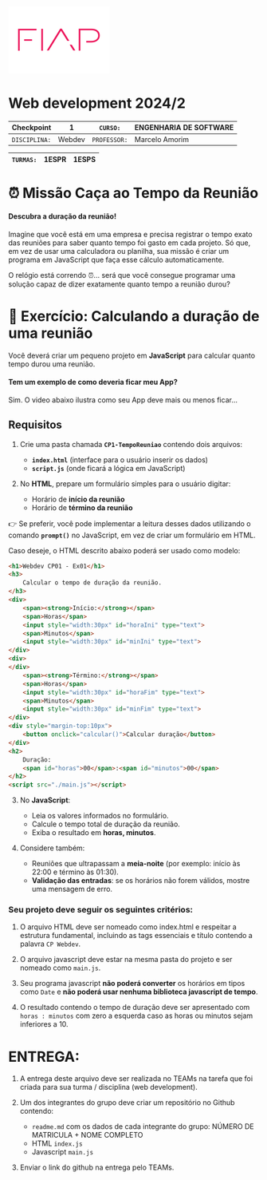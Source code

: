 ![](./fiap.png)

# Web development 2024/2

| Checkpoint        | 1      | ```CURSO:```     | ENGENHARIA DE SOFTWARE |
| ----------------- | ------ | ---------------- | ---------------------- |
| ```DISCIPLINA:``` | Webdev | ```PROFESSOR:``` | Marcelo Amorim         |


| ```TURMAS:``` | 1ESPR | 1ESPS |  
| - | - | - |


# ⏰ Missão Caça ao Tempo da Reunião 
#### Descubra a duração da reunião!

Imagine que você está em uma empresa e precisa registrar o tempo exato das reuniões para saber quanto tempo foi gasto em cada projeto. Só que, em vez de usar uma calculadora ou planilha, sua missão é criar um programa em JavaScript que faça esse cálculo automaticamente. 

O relógio está correndo ⏰... será que você consegue programar uma solução capaz de dizer exatamente quanto tempo a reunião durou?


# 📌 Exercício: Calculando a duração de uma reunião  

Você deverá criar um pequeno projeto em **JavaScript** para calcular quanto tempo durou uma reunião.  


#### Tem um exemplo de como deveria ficar meu App?

Sim. O video abaixo ilustra como seu App deve mais ou menos ficar...



## Requisitos  

1. Crie uma pasta chamada **`CP1-TempoReuniao`** contendo dois arquivos:  
   - **`index.html`** (interface para o usuário inserir os dados)  
   - **`script.js`** (onde ficará a lógica em JavaScript)  

2. No **HTML**, prepare um formulário simples para o usuário digitar:  
   - Horário de **início da reunião**  
   - Horário de **término da reunião**  

👉 Se preferir, você pode implementar a leitura desses dados utilizando o comando **`prompt()`** no JavaScript, em vez de criar um formulário em HTML.  

Caso deseje, o HTML descrito abaixo poderá ser usado como modelo:

~~~html
<h1>Webdev CP01 - Ex01</h1>
<h3>
    Calcular o tempo de duração da reunião.
</h3>
<div>
    <span><strong>Início:</strong></span>
    <span>Horas</span>
    <input style="width:30px" id="horaIni" type="text">
    <span>Minutos</span>
    <input style="width:30px" id="minIni" type="text">
</div>
<div>
</div>
    <span><strong>Término:</strong></span>
    <span>Horas</span>
    <input style="width:30px" id="horaFim" type="text">
    <span>Minutos</span>
    <input style="width:30px" id="minFim" type="text">
</div>
<div style="margin-top:10px">
    <button onclick="calcular()">Calcular duração</button>
</div>
<h2>
    Duração: 
    <span id="horas">00</span>:<span id="minutos">00</span>
</h2>
<script src="./main.js"></script>
~~~

3. No **JavaScript**:  
   - Leia os valores informados no formulário.  
   - Calcule o tempo total de duração da reunião.  
   - Exiba o resultado em **horas, minutos**.  

4. Considere também:  
   - Reuniões que ultrapassam a **meia-noite** (por exemplo: início às 22:00 e término às 01:30).  
   - **Validação das entradas**: se os horários não forem válidos, mostre uma mensagem de erro.  


### Seu projeto deve seguir os seguintes critérios:

1. O arquivo HTML deve ser nomeado como index.html e respeitar a estrutura fundamental, incluindo as tags essenciais e título contendo a palavra ```CP Webdev```.

2. O arquivo javascript deve estar na mesma pasta do projeto e ser nomeado como ```main.js```.

3. Seu programa javascript **não poderá converter** os horários em tipos como ```Date``` e **não poderá usar nenhuma biblioteca javascript de tempo**.
4. O resultado contendo o tempo de duração deve ser apresentado com ```horas : minutos``` com zero a esquerda caso as horas ou minutos sejam inferiores a 10.
   

# ENTREGA: 

1. A entrega deste arquivo deve ser realizada no TEAMs na tarefa que foi criada para sua turma / disciplina (web development).

2. Um dos integrantes do grupo deve criar um repositório no Github contendo:
    - `readme.md` com os dados de cada integrante do grupo: NÚMERO DE MATRICULA + NOME COMPLETO
    - HTML `index.js`
    - Javascript `main.js`

3. Enviar o link do github na entrega pelo TEAMs.    

